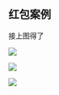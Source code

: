 ## 红包案例

接上图得了

![](https://github.com/meethigher/RedPackage/blob/master/images/红包1.png)

![](https://github.com/meethigher/RedPackage/blob/master/images/红包2.png)

![](https://github.com/meethigher/RedPackage/blob/master/images/红包3.png)